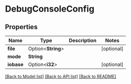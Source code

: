 # DebugConsoleConfig

## Properties

Name | Type | Description | Notes
------------ | ------------- | ------------- | -------------
**file** | Option<**String**> |  | [optional]
**mode** | **String** |  | 
**iobase** | Option<**i32**> |  | [optional]

[[Back to Model list]](../README.md#documentation-for-models) [[Back to API list]](../README.md#documentation-for-api-endpoints) [[Back to README]](../README.md)


